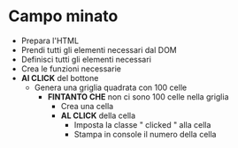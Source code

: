 # Campo minato

- Prepara l'HTML
- Prendi tutti gli elementi necessari dal DOM
- Definisci tutti gli elementi necessari
- Crea le funzioni necessarie
- **Al CLICK** del bottone
    - Genera una griglia quadrata con 100 celle
        - **FINTANTO CHE** non ci sono 100 celle nella griglia
            - Crea una cella
            - **AL CLICK** della cella
                - Imposta la classe " clicked " alla cella
                - Stampa in console il numero della cella  